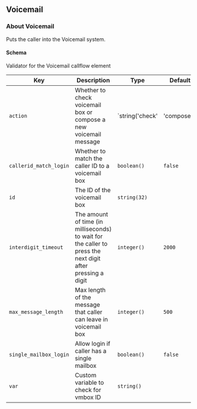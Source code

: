 ## Voicemail

### About Voicemail

Puts the caller into the Voicemail system.

#### Schema

Validator for the Voicemail callflow element



Key | Description | Type | Default | Required
--- | ----------- | ---- | ------- | --------
`action` | Whether to check voicemail box or compose a new voicemail message | `string('check' | 'compose')` | `compose` | `false`
`callerid_match_login` | Whether to match the caller ID to a voicemail box | `boolean()` | `false` | `false`
`id` | The ID of the voicemail box | `string(32)` |   | `false`
`interdigit_timeout` | The amount of time (in milliseconds) to wait for the caller to press the next digit after pressing a digit | `integer()` | `2000` | `false`
`max_message_length` | Max length of the message that caller can leave in voicemail box | `integer()` | `500` | `false`
`single_mailbox_login` | Allow login if caller has a single mailbox | `boolean()` | `false` | `false`
`var` | Custom variable to check for vmbox ID | `string()` |   | `false`



